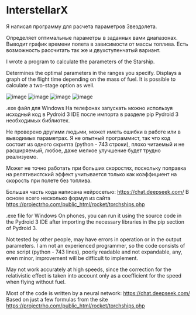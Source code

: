 # InterstellarX
Я написал программу для расчета параметров Звездолета.

Определяет оптимальные параметры в заданных вами диапазонах.
Выводит график времени полета в зависимости от массы топлива.
Есть возможность рассчитать так же и двухступенчатый вариант.

I wrote a program to calculate the parameters of the Starship.

Determines the optimal parameters in the ranges you specify.
Displays a graph of the flight time depending on the mass of fuel.
It is possible to calculate a two-stage option as well.

![image](https://github.com/user-attachments/assets/9fc8d92b-3555-4c4f-ba9e-402f312b359f)
![image](https://github.com/user-attachments/assets/7f5110a6-a433-4de0-9520-3e93e57bff31)
![image](https://github.com/user-attachments/assets/79f40624-80a4-49ed-b682-6e190de1cd0a)
![image](https://github.com/user-attachments/assets/1fdef8b4-0921-427f-a340-d612f2179a16)


.exe файл для Windows
На телефонах запускать можно используя исходный код в Pydroid 3 IDE после импорта в разделе pip Pydroid 3 необходимых библиотек.

Не проверено другими людьми, может иметь ошибки в работе или в выводимых параметрах. Я не опытный программист, так что код состоит из одного скрипта (python - 743 строки), плохо читаемый и не расширяемый, любое, даже мелкое улучшение будет трудно реализуемо.

Может не точно работать при больших скоростях, поскольку поправка на релятивистский эффект учитывается только как коэффициент на скорость при полете без топлива.

Большая часть кода написана нейросетью:
https://chat.deepseek.com/
В основе всего несколько формул из сайта 
https://projectrho.com/public_html/rocket/torchships.php





.exe file for Windows
On phones, you can run it using the source code in the Pydroid 3 IDE after importing the necessary libraries in the pip section of Pydroid 3.

Not tested by other people, may have errors in operation or in the output parameters. I am not an experienced programmer, so the code consists of one script (python - 743 lines), poorly readable and not expandable, any, even minor, improvement will be difficult to implement.

May not work accurately at high speeds, since the correction for the relativistic effect is taken into account only as a coefficient for the speed when flying without fuel.

Most of the code is written by a neural network:
https://chat.deepseek.com/
Based on just a few formulas from the site
https://projectrho.com/public_html/rocket/torchships.php
